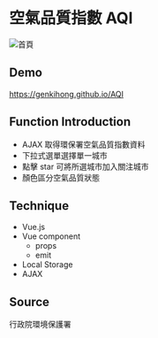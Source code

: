 # 空氣品質指數 AQI
![首頁](https://upload.cc/i1/2019/03/28/bseAvu.jpg "首頁畫面")

## Demo
https://genkihong.github.io/AQI

## Function Introduction
* AJAX 取得環保署空氣品質指數資料
* 下拉式選單選擇單一城市
* 點擊 star 可將所選城市加入關注城市
* 顏色區分空氣品質狀態

## Technique
* Vue.js 
* Vue component 
  * props 
  * emit 
* Local Storage
* AJAX

## Source
行政院環境保護署
